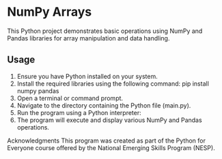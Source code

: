 # NumPy Arrays 
This Python project demonstrates basic operations using NumPy and Pandas libraries for array manipulation and data handling.

## Usage

1. Ensure you have Python installed on your system.
2. Install the required libraries using the following command:
   pip install numpy pandas
3. Open a terminal or command prompt.
4. Navigate to the directory containing the Python file (main.py).
5. Run the program using a Python interpreter:
6. The program will execute and display various NumPy and Pandas operations.

Acknowledgments
This program was created as part of the Python for Everyone course offered by the National Emerging Skills Program (NESP).
